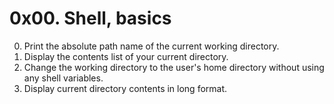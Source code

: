 # 0x00. Shell, basics
0. Print the absolute path name of the current working directory.
1. Display the contents list of your current directory.
2. Change the working directory to the user's home directory without using any shell variables.
3. Display current directory contents in long format.
